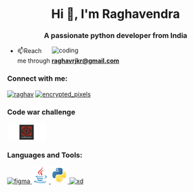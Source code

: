<h1 align="center"> Hi 👋, I'm Raghavendra </h1>

<h3 align="center">A passionate python developer from India</h3>
<img align="right" alt='coding' width="400" src= "https://cdn.dribbble.com/users/4479253/screenshots/12231271/git_developer_4x.jpg">

- 📫Reach me through **raghavrjkr@gmail.com**

<h3 align="left">Connect with me:</h3>
<p align="left">
<a href="https://www.linkedin.com/in/raghav-797a631a0/" target="blank"><img align="center" src="https://raw.githubusercontent.com/rahuldkjain/github-profile-readme-generator/master/src/images/icons/Social/linked-in-alt.svg" alt="raghav" height="30" width="40" /></a>
  <a href="https://instagram.com/encrypted_pixels" target="blank"><img align="center" src="https://raw.githubusercontent.com/rahuldkjain/github-profile-readme-generator/master/src/images/icons/Social/instagram.svg" alt="encrypted_pixels" height="30" width="40" /></a>
</p>

<h3 align="left">Code war challenge</h3>
<p align="left">
<a href="https://www.codewars.com/users/Code-else/badges" target="blank"><img align="center" src="https://github.com/Raghav-2/Raghav-2/blob/master/codewar2.png" alt="code_war" height="40" width="90"/></a>
</p>

<h3 align="left">Languages and Tools:</h3>
<p align="left"> <p align="left"> <a href="https://www.figma.com/" target="_blank" rel="noreferrer"> <img src="https://www.vectorlogo.zone/logos/figma/figma-icon.svg" alt="figma" width="40" height="40"/> </a> <a href="https://www.java.com" target="_blank" rel="noreferrer"> <img src="https://raw.githubusercontent.com/devicons/devicon/master/icons/java/java-original.svg" alt="java" width="40" height="40"/> </a> <a href="https://www.python.org" target="_blank" rel="noreferrer"> <img src="https://raw.githubusercontent.com/devicons/devicon/master/icons/python/python-original.svg" alt="python" width="40" height="40"/> </a> <a href="https://www.adobe.com/products/xd.html" target="_blank" rel="noreferrer"> <img src="https://cdn.worldvectorlogo.com/logos/adobe-xd.svg" alt="xd" width="40" height="40"/> </a> </p>
